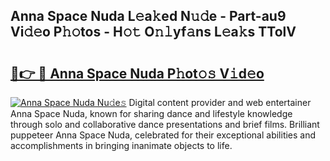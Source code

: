 ## Anna Space Nuda L𝚎a𝚔ed N𝚞𝚍e - Part-au9 Vi𝚍𝚎o P𝚑𝚘tos - H𝚘𝚝 O𝚗𝚕yf𝚊ns L𝚎a𝚔s TTolV

# <h2><a href="http://kfep5k.oniu.top/?m=Anna+Space+Nuda">🔗👉 🔴 Anna Space Nuda P𝚑ot𝚘𝚜 V𝚒d𝚎o</a></h2>

[![Anna Space Nuda Nu𝚍e𝚜](https://i.imgur.com/0qMVB7G.gif)](http://kfep5k.oniu.top/?m=Anna+Space+Nuda)
Digital content provider and web entertainer Anna Space Nuda, known for sharing dance and lifestyle knowledge through solo and collaborative dance presentations and brief films. Brilliant puppeteer Anna Space Nuda, celebrated for their exceptional abilities and accomplishments in bringing inanimate objects to life.  
